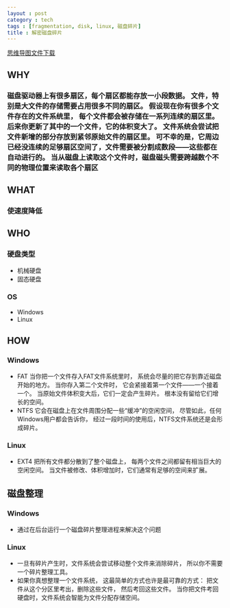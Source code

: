 ```yaml
---
layout : post
category : tech
tags : [fragmentation, disk, linux, 磁盘碎片]
title : 解密磁盘碎片
---
```

[思维导图文件下载](https://docs.google.com/file/d/0B1DrsqrLRzeIbTZEU2dMQkJ0MjA/edit)

## WHY


### 磁盘驱动器上有很多扇区，每个扇区都能存放一小段数据。 文件，特别是大文件的存储需要占用很多不同的扇区。 假设现在你有很多个文件存在的文件系统里， 每个文件都会被存储在一系列连续的扇区里。 后来你更新了其中的一个文件，它的体积变大了。 文件系统会尝试把文件新增的部分存放到紧邻原始文件的扇区里。 可不幸的是，它周边已经没连续的足够扇区空间了，文件需要被分割成数段——这些都在自动进行的。 当从磁盘上读取这个文件时，磁盘磁头需要跨越数个不同的物理位置来读取各个扇区


## WHAT


### 使速度降低


## WHO


### 硬盘类型

- 机械硬盘
- 固态硬盘

### OS

- Windows
- Linux

## HOW


### Windows

- FAT
当你把一个文件存入FAT文件系统里时， 系统会尽量的把它存到靠近磁盘开始的地方。 当你存入第二个文件时， 它会紧接着第一个文件——一个接着一个。 当原始文件体积变大后，它们一定会产生碎片。 根本没有留给它们增长的空间。
- NTFS
它会在磁盘上在文件周围分配一些“缓冲”的空闲空间， 尽管如此，任何Windows用户都会告诉你， 经过一段时间的使用后，NTFS文件系统还是会形成碎片。

### Linux

- EXT4
把所有文件都分散到了整个磁盘上， 每两个文件之间都留有相当巨大的空闲空间。 当文件被修改、体积增加时，它们通常有足够的空间来扩展。

## 磁盘整理


### Windows

- 通过在后台运行一个磁盘碎片整理进程来解决这个问题

### Linux

- 一旦有碎片产生时，文件系统会尝试移动整个文件来消除碎片， 所以你不需要一个碎片整理工具。
- 如果你真想整理一个文件系统， 这最简单的方式也许是最可靠的方式： 把文件从这个分区里考出，删除这些文件， 然后考回这些文件。 当你把文件考回硬盘时，文件系统会智能为文件分配存储空间。
